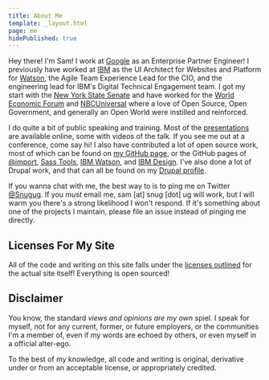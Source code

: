 ```yaml
---
title: About Me
template: _layout.html
page: me
hidePublished: true
---
```

Hey there! I'm Sam! I work at [Google](https://www.google.com) as an Enterprise Partner Engineer! I previously have worked at [IBM](https://www.ibm.com/us-en/) as the UI Architect for Websites and Platform for [Watson](https://www.ibm.com/watson/), the Agile Team Experience Lead for the CIO, and the engineering lead for IBM's Digital Technical Engagement team. I got my start with the [New York State Senate](http://www.nysenate.gov) and have worked for the [World Economic Forum](http://www.weforum.org) and [NBCUniversal](http://www.nbcuniversal.com/) where a love of Open Source, Open Government, and generally an Open World were instilled and reinforced.

I do quite a bit of public speaking and training. Most of the [presentations](https://snugug.com/presentations/) are available online, some with videos of the talk. If you see me out at a conference, come say hi! I also have contributed a lot of open source work, most of which can be found on [my GitHub page](https://github.com/snugug), or the GitHub pages of [@import](https://github.com/at-import), [Sass Tools](https://github.com/sasstools), [IBM Watson](https://github.com/ibm-watson), and [IBM Design](https://github.com/ibm-design). I've also done a lot of Drupal work, and that can all be found on my [Drupal profile](https://www.drupal.org/u/snugug).

If you wanna chat with me, the best way to is to ping me on Twitter [@Snugug](http://www.twitter.com/Snugug). If you _must_ email me, sam [at] snug [dot] ug will work, but I will warm you there's a strong likelihood I won't respond. If it's something about one of the projects I maintain, please file an issue instead of pinging me directly.

## Licenses For My Site

All of the code and writing on this site falls under the [licenses outlined](https://github.com/Snugug/blog/blob/master/LICENSE.md) for the actual site itself! Everything is open sourced!

## Disclaimer

You know, the standard _views and opinions are my own_ spiel. I speak for myself, not for any current, former, or future employers, or the communities I'm a member of, even if my words are echoed by others, or even myself in a official alter-ego.

To the best of my knowledge, all code and writing is original, derivative under or from an acceptable license, or appropriately credited.
